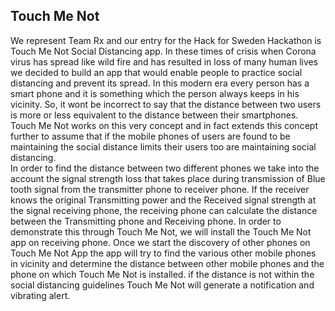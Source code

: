 ## Touch Me Not
We represent Team Rx and our entry for the Hack for Sweden Hackathon is Touch Me Not Social Distancing app. In these times of crisis when Corona virus has spread like wild fire and has resulted in loss of  many human lives we decided to build an app that would enable people to practice social distancing and prevent its spread. In this modern era every person has a smart phone and it is something which the person always keeps in his vicinity. So, it wont be incorrect to say that the distance between two users is more or less equivalent to the distance between their smartphones.  Touch Me Not works on this very concept and in fact extends this concept further to assume that if the mobile phones of users are found to be maintaining the social distance limits their users too are maintaining social distancing.  
In order to find the distance between two different phones we take into the account the signal strength loss that takes place during transmission of Blue tooth signal from the transmitter phone to receiver phone. If the receiver knows the original Transmitting power and the Received signal strength at the signal receiving phone, the receiving phone can calculate the distance between the Transmitting phone and Receiving phone.
In order to demonstrate this through Touch Me Not, we will install the Touch Me Not app on receiving phone. Once we start the discovery of other phones on Touch Me Not App the app will try to find the various other mobile phones in vicinity and determine the distance between other mobile phones and the phone on which Touch Me Not is installed. if the distance is not within the social distancing guidelines Touch Me Not will  generate a notification and vibrating alert. 


